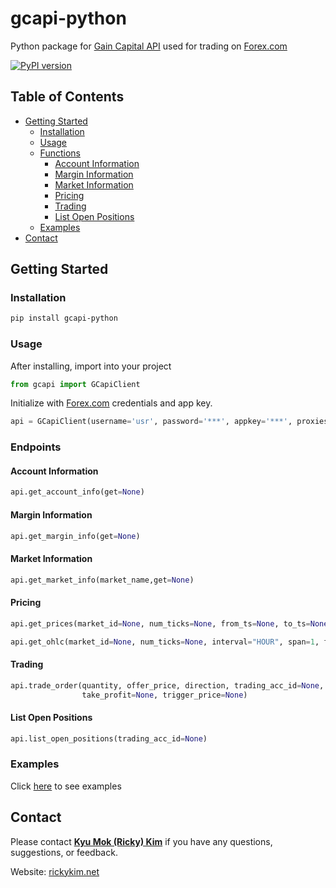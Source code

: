 # gcapi-python
Python package for [Gain Capital API](http://docs.labs.gaincapital.com/) used for trading on [Forex.com](https://www.forex.com/en-ca/)

[![PyPI version](https://badge.fury.io/py/gcapi-python.svg)](https://badge.fury.io/py/gcapi-python)

## Table of Contents
* [Getting Started](#Getting-Started)
    * [Installation](#Installation)
    * [Usage](#Usage)
    * [Functions](#Functions)
        * [Account Information](#Account-Information)
        * [Margin Information](#Margin-Information)
        * [Market Information](#Market-Information)
        * [Pricing](#Pricing)
        * [Trading](#Trading)
        * [List Open Positions](#List-Open-Positions)
    * [Examples](#Examples)
* [Contact](#Contact)

## Getting Started

### Installation

```bash
pip install gcapi-python
```

### Usage
After installing, import into your project

```python
from gcapi import GCapiClient
```

Initialize with [Forex.com](https://www.forex.com/en-ca/) credentials and app key.

```python
api = GCapiClient(username='usr', password='***', appkey='***', proxies=None)
```

### Endpoints

#### Account Information

```python
api.get_account_info(get=None)
```

#### Margin Information

```python
api.get_margin_info(get=None)
```

#### Market Information

```python
api.get_market_info(market_name,get=None)
```

#### Pricing

```python
api.get_prices(market_id=None, num_ticks=None, from_ts=None, to_ts=None, price_type=None)
```

```python
api.get_ohlc(market_id=None, num_ticks=None, interval="HOUR", span=1, from_ts=None, to_ts=None)
```

#### Trading

```python
api.trade_order(quantity, offer_price, direction, trading_acc_id=None, market_id=None, market_name=None, stop_loss=None, 
                take_profit=None, trigger_price=None)
```

#### List Open Positions

```python
api.list_open_positions(trading_acc_id=None)
```

### Examples

Click [here](https://github.com/rickykim93/gcapi-python/tree/master/examples) to see examples

## Contact
Please contact [**Kyu Mok (Ricky) Kim**](mailto:rickykim93@hotmail.com) if you have any questions, suggestions, or feedback.

Website: [rickykim.net](https://rickykim.net/)

